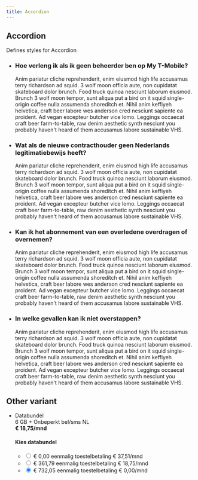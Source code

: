 ```yaml
---
title: Accordion
---
```


## Accordion

Defines styles for Accordion

<ul class="accordion mb-4" data-accordion>
    <li class="accordion-panel" data-accordion-panel>
        <h3 class="accordion-panel-title" data-accordion-toggle="arrow">Hoe verleng ik als ik geen beheerder ben op My T-Mobile?</h3>
        <div class="accordion-panel-content" data-accordion-panel-content>
            <p>Anim pariatur cliche reprehenderit, enim eiusmod high life accusamus terry richardson ad squid. 3 wolf moon officia aute, non cupidatat skateboard dolor brunch. Food truck quinoa nesciunt laborum eiusmod. Brunch 3 wolf moon tempor, sunt aliqua put a bird on it squid single-origin coffee nulla assumenda shoreditch et. Nihil anim keffiyeh helvetica, craft beer labore wes anderson cred nesciunt sapiente ea proident. Ad vegan excepteur butcher vice lomo. Leggings occaecat craft beer farm-to-table, raw denim aesthetic synth nesciunt you probably haven't heard of them accusamus labore sustainable VHS.</p>
        </div>
    </li>
    <li class="accordion-panel" data-accordion-panel>
        <h3 class="accordion-panel-title" data-accordion-toggle="arrow">Wat als de nieuwe contracthouder geen Nederlands legitimatiebewijs heeft?</h3>
        <div class="accordion-panel-content" data-accordion-panel-content>
            <p>Anim pariatur cliche reprehenderit, enim eiusmod high life accusamus terry richardson ad squid. 3 wolf moon officia aute, non cupidatat skateboard dolor brunch. Food truck quinoa nesciunt laborum eiusmod. Brunch 3 wolf moon tempor, sunt aliqua put a bird on it squid single-origin coffee nulla assumenda shoreditch et. Nihil anim keffiyeh helvetica, craft beer labore wes anderson cred nesciunt sapiente ea proident. Ad vegan excepteur butcher vice lomo. Leggings occaecat craft beer farm-to-table, raw denim aesthetic synth nesciunt you probably haven't heard of them accusamus labore sustainable VHS.</p>
        </div>
    </li>
    <li class="accordion-panel" data-accordion-panel>
        <h3 class="accordion-panel-title" data-accordion-toggle="arrow">Kan ik het abonnement van een overledene overdragen of overnemen?</h3>
        <div class="accordion-panel-content" data-accordion-panel-content>
            <p>Anim pariatur cliche reprehenderit, enim eiusmod high life accusamus terry richardson ad squid. 3 wolf moon officia aute, non cupidatat skateboard dolor brunch. Food truck quinoa nesciunt laborum eiusmod. Brunch 3 wolf moon tempor, sunt aliqua put a bird on it squid single-origin coffee nulla assumenda shoreditch et. Nihil anim keffiyeh helvetica, craft beer labore wes anderson cred nesciunt sapiente ea proident. Ad vegan excepteur butcher vice lomo. Leggings occaecat craft beer farm-to-table, raw denim aesthetic synth nesciunt you probably haven't heard of them accusamus labore sustainable VHS.</p>
        </div>
    </li>
    <li class="accordion-panel" data-accordion-panel>
        <h3 class="accordion-panel-title" data-accordion-toggle="arrow">In welke gevallen kan ik niet overstappen?</h3>
        <div class="accordion-panel-content" data-accordion-panel-content>
            <p>Anim pariatur cliche reprehenderit, enim eiusmod high life accusamus terry richardson ad squid. 3 wolf moon officia aute, non cupidatat skateboard dolor brunch. Food truck quinoa nesciunt laborum eiusmod. Brunch 3 wolf moon tempor, sunt aliqua put a bird on it squid single-origin coffee nulla assumenda shoreditch et. Nihil anim keffiyeh helvetica, craft beer labore wes anderson cred nesciunt sapiente ea proident. Ad vegan excepteur butcher vice lomo. Leggings occaecat craft beer farm-to-table, raw denim aesthetic synth nesciunt you probably haven't heard of them accusamus labore sustainable VHS.</p>
        </div>
    </li>
</ul>

## Other variant

<ul class="accordion is-transparent" data-accordion>
    <li class="accordion-panel" data-accordion-panel>
        <div class="accordion-panel-title px-0" data-accordion-toggle="link" data-accordion-toggle-hide>
            <div class="mr-auto">
                <div class="text-small text-uppercase text-weight-bolder">Databundel</div>
                <div>6 GB + Onbeperkt bel/sms NL</div>
            </div>
            <div class="mr-3">
                <strong class="text-weight-bolder text-nowrap">&euro; 18,75/mnd</strong>
            </div>
        </div>
        <div class="accordion-panel-content px-0" data-accordion-panel-content>
            <h4>Kies databundel</h4>
            <ul class="list mb-0">
                <li class="mb-2">
                    <input data-accordion-trigger="toggle" class="form-selector-input" id="radio-selector-button-1" type="radio" name="radioSelector2" value="installment-1" />
                    <label class="form-selector form-selector-indicator" for="radio-selector-button-1">
                        <span class="mr-auto">
                            &euro; 0,00 eenmalig toestelbetaling
                        </span>
                        <span class="text-weight-bolder text-nowrap">&euro; 37,51/mnd</span>
                    </label>
                </li>
                <li class="mb-2">
                    <input data-accordion-trigger="toggle" class="form-selector-input" id="radio-selector-button-2" type="radio" name="radioSelector2" value="installment-2" checked />
                    <label class="form-selector form-selector-indicator" for="radio-selector-button-2">
                        <span class="mr-auto">&euro; 361,79 eenmalig toestelbetaling</span>
                        <span class="text-weight-bolder text-nowrap">&euro; 18,75/mnd</span>
                    </label>
                </li>
                <li>
                    <input data-accordion-trigger="toggle" class="form-selector-input" id="radio-selector-button-3" type="radio" name="radioSelector2" value="installment-3" checked />
                    <label class="form-selector form-selector-indicator" for="radio-selector-button-3">
                        <span class="mr-auto">&euro; 732,05 eenmalig toestelbetaling</span>
                        <span class="text-weight-bolder text-nowrap">&euro; 0,00/mnd</span>
                    </label>
                </li>
            </ul>
        </div>
    </li>
</ul>
